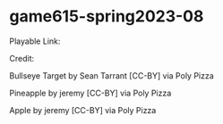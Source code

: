 # game615-spring2023-08

Playable Link: 

Credit: 

Bullseye Target by Sean Tarrant [CC-BY] via Poly Pizza

Pineapple by jeremy [CC-BY] via Poly Pizza

Apple by jeremy [CC-BY] via Poly Pizza

